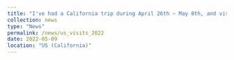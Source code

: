 ```yaml
---
title: "I've had a California trip during April 26th ~ May 8th, and visited and gave talks at [Ermon's lab (Stanford)](https://cs.stanford.edu/~ermon/) and [Mandt's lab (UCI)](http://www.stephanmandt.com/)."
collection: news
type: "News"
permalink: /news/us_visits_2022
date: 2022-05-09
location: "US (California)"
---
```

